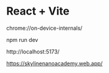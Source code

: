 # React + Vite

chrome://on-device-internals/

npm run dev

http://localhost:5173/

https://skylinenanoacademy.web.app/